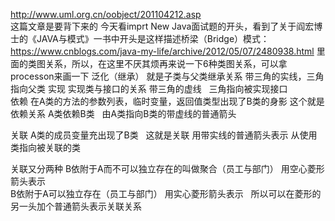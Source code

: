 http://www.uml.org.cn/oobject/201104212.asp  
这篇文章是要背下来的
今天看imprt New Java面试题的开头，看到了关于阎宏博士的《JAVA与模式》一书中开头是这样描述桥梁（Bridge）模式：
https://www.cnblogs.com/java-my-life/archive/2012/05/07/2480938.html
里面的类图关系，所以，在这里不厌其烦再来说一下6种类图关系，可以拿processon来画一下
泛化（继承）  就是子类与父类继承关系  带三角的实线，三角指向父类
实现 实现类与接口的关系 带三角的虚线   三角指向被实现接口
<br/>
依赖  在A类的方法的参数列表，临时变量，返回值类型出现了B类的身影  这个就是依赖关系 A类依赖B类   由A类指向B类的带虚线的普通箭头

关联 A类的成员变量充出现了B类   这就是关联  用带实线的普通箭头表示 从使用类指向被关联的类

关联又分两种  B依附于A而不可以独立存在的叫做聚合（员工与部门）  用空心菱形箭头表示   
B依附于A可以独立存在（员工与部门） 用实心菱形箭头表示   
所以可以在菱形的另一头加个普通箭头表示关联关系











